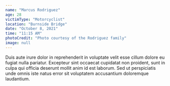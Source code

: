 ```yaml
---
name: "Marcus Rodriguez"
age: 28
victimType: "Motorcyclist"
location: "Burnside Bridge"
date: "October 8, 2021"
time: "11:15 AM"
photoCredit: "Photo courtesy of the Rodriguez family"
image: null
---
```


Duis aute irure dolor in reprehenderit in voluptate velit esse cillum dolore eu fugiat nulla pariatur. Excepteur sint occaecat cupidatat non proident, sunt in culpa qui officia deserunt mollit anim id est laborum. Sed ut perspiciatis unde omnis iste natus error sit voluptatem accusantium doloremque laudantium. 
